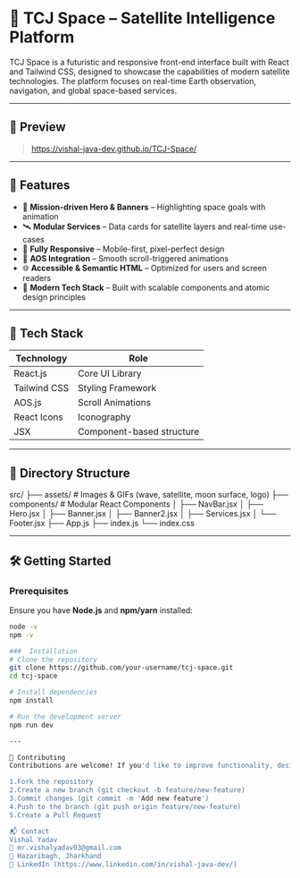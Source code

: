 # 🌌 TCJ Space – Satellite Intelligence Platform

TCJ Space is a futuristic and responsive front-end interface built with React and Tailwind CSS, designed to showcase the capabilities of modern satellite technologies. The platform focuses on real-time Earth observation, navigation, and global space-based services.

---

## 📸 Preview

>  https://vishal-java-dev.github.io/TCJ-Space/

---

## 🚀 Features

- 🎯 **Mission-driven Hero & Banners** – Highlighting space goals with animation
- 🛰️ **Modular Services** – Data cards for satellite layers and real-time use-cases
- 🎨 **Fully Responsive** – Mobile-first, pixel-perfect design
- 💬 **AOS Integration** – Smooth scroll-triggered animations
- 🌐 **Accessible & Semantic HTML** – Optimized for users and screen readers
- 🧠 **Modern Tech Stack** – Built with scalable components and atomic design principles

---

## 🧱 Tech Stack

| Technology     | Role                        |
|----------------|-----------------------------|
| React.js       | Core UI Library             |
| Tailwind CSS   | Styling Framework           |
| AOS.js         | Scroll Animations           |
| React Icons    | Iconography                 |
| JSX            | Component-based structure   |

---

## 📁 Directory Structure
src/
├── assets/ # Images & GIFs (wave, satellite, moon surface, logo)
├── components/ # Modular React Components
│ ├── NavBar.jsx
│ ├── Hero.jsx
│ ├── Banner.jsx
│ ├── Banner2.jsx
│ ├── Services.jsx
│ └── Footer.jsx
├── App.js
├── index.js
└── index.css


---

## 🛠️ Getting Started

### Prerequisites

Ensure you have **Node.js** and **npm/yarn** installed:

```bash
node -v
npm -v

###  Installation
# Clone the repository
git clone https://github.com/your-username/tcj-space.git
cd tcj-space

# Install dependencies
npm install

# Run the development server
npm run dev

---

🤝 Contributing
Contributions are welcome! If you'd like to improve functionality, design, or accessibility:

1.Fork the repository
2.Create a new branch (git checkout -b feature/new-feature)
3.Commit changes (git commit -m 'Add new feature')
4.Push to the branch (git push origin feature/new-feature)
5.Create a Pull Request

📬 Contact
Vishal Yadav
📧 mr.vishalyadav03@gmail.com
📍 Hazaribagh, Jharkhand
🔗 LinkedIn (https://www.linkedin.com/in/vishal-java-dev/)






